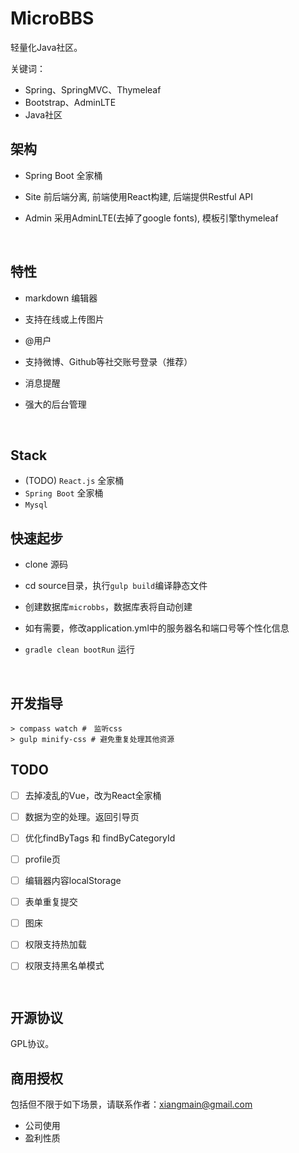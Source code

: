 # MicroBBS

轻量化Java社区。

关键词：

- Spring、SpringMVC、Thymeleaf
- Bootstrap、AdminLTE
- Java社区

## 架构

* Spring Boot 全家桶

* Site 前后端分离, 前端使用React构建, 后端提供Restful API

* Admin 采用AdminLTE(去掉了google fonts), 模板引擎thymeleaf

  ​

## 特性

- markdown 编辑器

- 支持在线或上传图片

- @用户

- 支持微博、Github等社交账号登录（推荐）

- 消息提醒

- 强大的后台管理

  ​

## Stack

* (TODO) `React.js` 全家桶 
* `Spring Boot` 全家桶
* `Mysql`

## 快速起步

- clone 源码

- cd source目录，执行`gulp build`编译静态文件

- 创建数据库`microbbs`，数据库表将自动创建

- 如有需要，修改application.yml中的服务器名和端口号等个性化信息

- `gradle clean bootRun` 运行

  ​

## 开发指导

    > compass watch #　监听css
    > gulp minify-css # 避免重复处理其他资源



## TODO

- [ ] 去掉凌乱的Vue，改为React全家桶

- [ ] 数据为空的处理。返回引导页

- [ ] 优化findByTags 和 findByCategoryId

- [ ] profile页

- [ ] 编辑器内容localStorage

- [ ] 表单重复提交

- [ ] 图床

- [ ] 权限支持热加载

- [ ] 权限支持黑名单模式

      ​

## 开源协议

GPL协议。



## 商用授权

包括但不限于如下场景，请联系作者：xiangmain@gmail.com

- 公司使用
- 盈利性质
